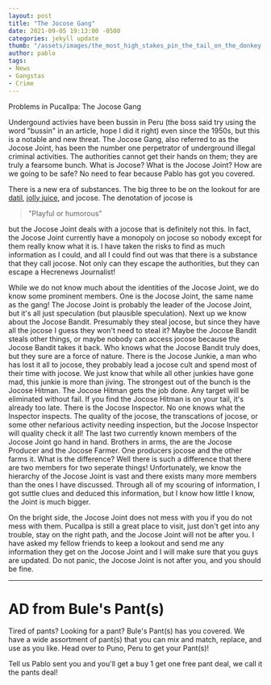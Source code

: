 ```yaml
---
layout: post
title: "The Jocose Gang"
date: 2021-09-05 19:13:00 -0500
categories: jekyll update
thumb: "/assets/images/the_most_high_stakes_pin_the_tail_on_the_donkey.jpg"
author: pablo
tags:
- News
- Gangstas
- Crime
---
```


Problems in Pucallpa: The Jocose Gang

Undergound activies have been bussin in Peru (the boss said try using the word "bussin" in an article, hope I did it right) even since the 1950s, but this is a notable
and new threat. The Jocose Gang, also referred to as the Jocose Joint, has been the number one perpetrator of underground illegal criminal activities. The authorities
cannot get their hands on them; they are truly a fearsome bunch. What is Jocose? What is the Jocose Joint? How are we going to be safe? No need to fear because Pablo
has got you covered.

There is a new era of substances. The big three to be on the lookout for are [datil](https://hecrenews.github.io/jekyll/update/2020/05/05/datil-discovered.html),
[jolly juice](https://hecrenews.github.io/jekyll/update/2020/07/03/secret-to-silky-smooth-hair.html), and jocose. The denotation of jocose is
> "Playful or humorous"

but the Jocose Joint deals with a jocose that is definitely not this. In fact, the Jocose Joint currently have a monopoly on jocose so nobody except for them really
know what it is. I have taken the risks to find as much information as I could, and all I could find out was that there is a substance that they call jocose. Not only
can they escape the authorities, but they can escape a Hecrenews Journalist!

While we do not know much about the identities of the Jocose Joint, we do know some prominent members. One is the Jocose Joint, the same name as the gang! The Jocose
Joint is probably the leader of the Jocose Joint, but it's all just speculation (but plausible speculation). Next up we know about the Jocose Bandit. Presumably they
steal jocose, but since they have all the jocose I guess they won't need to steal it? Maybe the Jocose Bandit steals other things, or maybe nobody can access jocose
because the Jocose Bandit takes it back. Who knows what the Jocose Bandit truly does, but they sure are a force of nature. There is the Jocose Junkie, a man who has
lost it all to jocose, they probably lead a jocose cult and spend most of their time with jocose. We just know that while all other junkies have gone mad, this junkie
is more than jiving. The strongest out of the bunch is the Jocose Hitman. The Jocose Hitman gets the job done. Any target will be eliminated without fail. If you find
the Jocose Hitman is on your tail, it's already too late. There is the Jocose Inspector. No one knows what the Inspector inspects. The quality of the jocose, the
transcations of jocose, or some other nefarious activity needing inspection, but the Jocose Inspector will quality check it all! The last two currently known members
of the Jocose Joint go hand in hand. Brothers in arms, the are the Jocose Producer and the Jocose Farmer. One producers jocose and the other farms it. What is the
difference? Well there is such a difference that there are two members for two seperate things! Unfortunately, we know the hierarchy of the Jocose Joint is vast and
there exists many more members than the ones I have discussed. Through all of my scouring of information, I got suttle clues and deduced this information, but I know
how little I know, the Joint is much bigger.

On the bright side, the Jocose Joint does not mess with you if you do not mess with them. Pucallpa is still a great place to visit, just don't get into any trouble, stay
on the right path, and the Jocose Joint will not be after you. I have asked my fellow friends to keep a lookout and send me any information they get on the Jocose Joint
and I will make sure that you guys are updated. Do not panic, the Jocose Joint is not after you, and you should be fine.

---

# AD from Bule's Pant(s)
Tired of pants? Looking for a pant? Bule's Pant(s) has you covered. We have a wide assortment of pant(s) that you can mix and match, replace, and use as you like.
Head over to Puno, Peru to get your Pant(s)!

Tell us Pablo sent you and you'll get a buy 1 get one free pant deal, we call it the pants deal!

